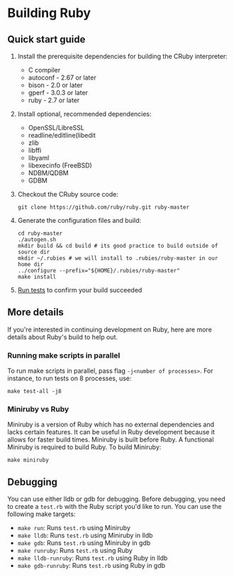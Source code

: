 # Building Ruby

## Quick start guide

1. Install the prerequisite dependencies for building the CRuby interpreter:

    * C compiler
    * autoconf - 2.67 or later
    * bison - 2.0 or later
    * gperf - 3.0.3 or later
    * ruby - 2.7 or later

2. Install optional, recommended dependencies:

    * OpenSSL/LibreSSL
    * readline/editline(libedit
    * zlib
    * libffi
    * libyaml
    * libexecinfo (FreeBSD)
    * NDBM/QDBM
    * GDBM

3. Checkout the CRuby source code:

    ```
    git clone https://github.com/ruby/ruby.git ruby-master
    ```

4. Generate the configuration files and build:

    ```
    cd ruby-master
    ./autogen.sh 
    mkdir build && cd build # its good practice to build outside of source dir
    mkdir ~/.rubies # we will install to .rubies/ruby-master in our home dir
    ../configure --prefix="${HOME}/.rubies/ruby-master"
    make install
    ```

5. [Run tests](testing_ruby.md) to confirm your build succeeded

## More details

If you're interested in continuing development on Ruby, here are more details
about Ruby's build to help out.

### Running make scripts in parallel

To run make scripts in parallel, pass flag `-j<number of processes>`. For instance,
to run tests on 8 processes, use:

```
make test-all -j8
```

### Miniruby vs Ruby

Miniruby is a version of Ruby which has no external dependencies and lacks certain features.
It can be useful in Ruby development because it allows for faster build times. Miniruby is
built before Ruby. A functional Miniruby is required to build Ruby. To build Miniruby:

```
make miniruby
```

## Debugging

You can use either lldb or gdb for debugging. Before debugging, you need to create a `test.rb`
with the Ruby script you'd like to run. You can use the following make targets:

* `make run`: Runs `test.rb` using Miniruby
* `make lldb`: Runs `test.rb` using Miniruby in lldb
* `make gdb`: Runs `test.rb` using Miniruby in gdb
* `make runruby`: Runs `test.rb` using Ruby
* `make lldb-runruby`: Runs `test.rb` using Ruby in lldb
* `make gdb-runruby`: Runs `test.rb` using Ruby in gdb